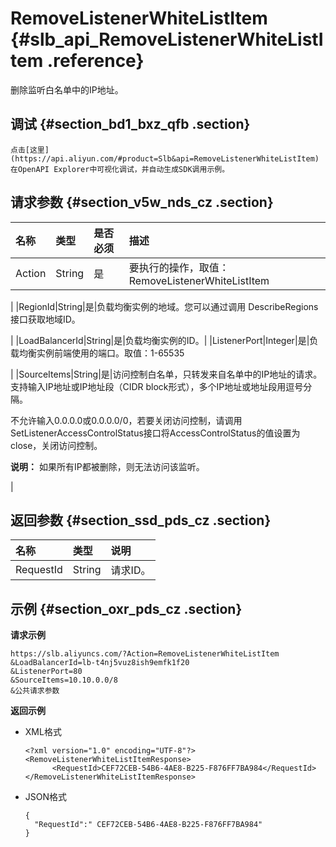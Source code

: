 # RemoveListenerWhiteListItem {#slb_api_RemoveListenerWhiteListItem .reference}

删除监听白名单中的IP地址。

## 调试 {#section_bd1_bxz_qfb .section}

```
点击[这里](https://api.aliyun.com/#product=Slb&api=RemoveListenerWhiteListItem)在OpenAPI Explorer中可视化调试，并自动生成SDK调用示例。
```

## 请求参数 {#section_v5w_nds_cz .section}

|名称|类型|是否必须|描述|
|:-|:-|:---|:-|
|Action|String|是|要执行的操作，取值：RemoveListenerWhiteListItem

|
|RegionId|String|是|负载均衡实例的地域。您可以通过调用 DescribeRegions接口获取地域ID。

|
|LoadBalancerId|String|是|负载均衡实例的ID。|
|ListenerPort|Integer|是|负载均衡实例前端使用的端口。取值：1-65535

|
|SourceItems|String|是|访问控制白名单，只转发来自名单中的IP地址的请求。支持输入IP地址或IP地址段（CIDR block形式），多个IP地址或地址段用逗号分隔。

不允许输入0.0.0.0或0.0.0.0/0，若要关闭访问控制，请调用SetListenerAccessControlStatus接口将AccessControlStatus的值设置为close，关闭访问控制。

**说明：** 如果所有IP都被删除，则无法访问该监听。

|

## 返回参数 {#section_ssd_pds_cz .section}

|名称|类型|说明|
|:-|:-|:-|
|RequestId|String|请求ID。|

## 示例 {#section_oxr_pds_cz .section}

**请求示例**

``` {#public}
https://slb.aliyuncs.com/?Action=RemoveListenerWhiteListItem
&LoadBalancerId=lb-t4nj5vuz8ish9emfk1f20
&ListenerPort=80
&SourceItems=10.10.0.0/8
&公共请求参数
```

**返回示例**

-   XML格式

    ```
    <?xml version="1.0" encoding="UTF-8"?>
    <RemoveListenerWhiteListItemResponse>
          <RequestId>CEF72CEB-54B6-4AE8-B225-F876FF7BA984</RequestId>
    </RemoveListenerWhiteListItemResponse>
    
    ```

-   JSON格式

    ```
    {
      "RequestId":" CEF72CEB-54B6-4AE8-B225-F876FF7BA984"
    }
    ```


